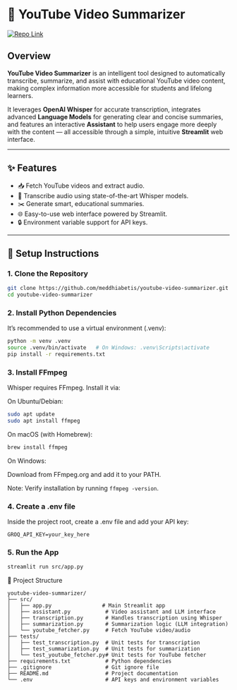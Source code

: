 # 🎥 YouTube Video Summarizer

[![Repo Link](https://img.shields.io/badge/GitHub-Repository-blue)](https://github.com/meddhiabetis/youtube-video-summarizer)

## Overview
**YouTube Video Summarizer** is an intelligent tool designed to automatically transcribe, summarize, and assist with educational YouTube video content, making complex information more accessible for students and lifelong learners.

It leverages **OpenAI Whisper** for accurate transcription, integrates advanced **Language Models** for generating clear and concise summaries, and features an interactive **Assistant** to help users engage more deeply with the content — all accessible through a simple, intuitive **Streamlit** web interface.

---

## ✨ Features
- 📥 Fetch YouTube videos and extract audio.
- 📝 Transcribe audio using state-of-the-art Whisper models.
- ✂️ Generate smart, educational summaries.
- 🌐 Easy-to-use web interface powered by Streamlit.
- 🔒 Environment variable support for API keys.

---

## 🚀 Setup Instructions

### 1. Clone the Repository
```bash
git clone https://github.com/meddhiabetis/youtube-video-summarizer.git
cd youtube-video-summarizer
```

### 2. Install Python Dependencies
It’s recommended to use a virtual environment (.venv):

```bash
python -m venv .venv
source .venv/bin/activate   # On Windows: .venv\Scripts\activate
pip install -r requirements.txt
```

### 3. Install FFmpeg
Whisper requires FFmpeg. Install it via:

On Ubuntu/Debian:

```bash
sudo apt update
sudo apt install ffmpeg
```

On macOS (with Homebrew):

```bash
brew install ffmpeg
```

On Windows:

Download from FFmpeg.org and add it to your PATH.

Note: Verify installation by running `ffmpeg -version`.

### 4. Create a .env file
Inside the project root, create a .env file and add your API key:

```
GROQ_API_KEY=your_key_here
```

### 5. Run the App
```bash
streamlit run src/app.py
```

📂 Project Structure
```
youtube-video-summarizer/
├── src/
│   ├── app.py                # Main Streamlit app
│   ├── assistant.py           # Video assistant and LLM interface
│   ├── transcription.py       # Handles transcription using Whisper
│   ├── summarization.py       # Summarization logic (LLM integration)
│   └── youtube_fetcher.py     # Fetch YouTube video/audio
├── tests/
│   ├── test_transcription.py  # Unit tests for transcription
│   ├── test_summarization.py  # Unit tests for summarization
│   └── test_youtube_fetcher.py# Unit tests for YouTube fetcher
├── requirements.txt           # Python dependencies
├── .gitignore                 # Git ignore file
├── README.md                  # Project documentation
└── .env                       # API keys and environment variables
```


